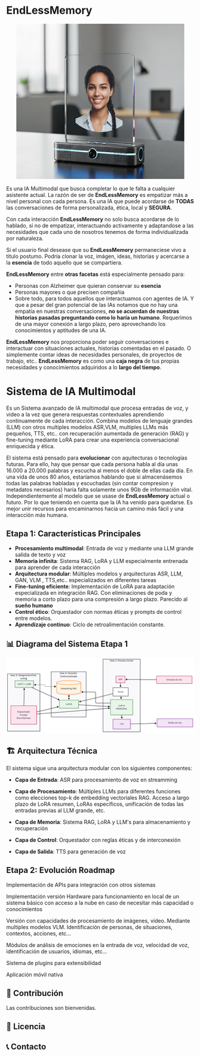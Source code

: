 # EndLessMemory

<p align="center">
  <img src="prototipo0.jpg" alt="Diagrama del Sistema" width="450"/>
</p>

Es una IA Multimodal que busca completar lo que le falta a cualquier asistente actual. La razón de ser de **EndLessMemory** es empatizar más a nivel personal con cada persona. Es una IA que puede acordarse de **TODAS** las conversaciones de forma personalizada, ética, local y **SEGURA**.

Con cada interacción **EndLessMemory** no solo busca acordarse de lo hablado, si no de empatizar, interactuando activamente y adaptandose a las necesidades que cada uno de nosotros tenemos de forma individualizada por naturaleza.

Si el usuario final desease que su **EndLessMemory** permaneciese vivo a título postumo. Podría clonar la voz, imágen, ideas, historias y acercarse a la **esencia** de todo aquello que se compartiera. 

**EndLessMemory** entre **otras facetas** está especialmente pensado para:
- Personas con Alzheimer que quieran conservar su **esencia**
- Personas mayores o que precisen compañia
- Sobre todo, para todos aquellos que interactuamos con agentes de IA. Y que a pesar del gran potencial de las IAs notamos que no hay una empatía en nuestras conversaciones, **no se acuerdan de nuestras historias pasadas preguntando como lo haría un humano**. Requerimos de una mayor conexión a largo plazo, pero aprovechando los conocimientos y aptitudes de una IA. 

**EndLessMemory** nos proporciona poder seguir conversaciones e interactuar con situaciones actuales, historias comentadas en el pasado. O simplemente contar ideas de necesidades personales, de proyectos de trabajo, etc.. **EndLessMemory**  es como una **caja negra** de tus propias necesidades y conocimientos adquiridos a lo **largo del tiempo**. 

# Sistema de IA Multimodal


Es un Sistema avanzado de IA multimodal que procesa entradas de voz, y video a la vez que genera respuestas contextuales aprendiendo continuamente de cada interacción. Combina modelos de lenguaje grandes (LLM) con otros multiples modelos ASR,VLM, multiples LLMs más pequeños, TTS, etc.. con recuperación aumentada de generación (RAG) y fine-tuning mediante LoRA para crear una experiencia conversacional enriquecida y ética.

El sistema está pensado para **evolucionar** con  aquitecturas o tecnologías futuras. Para ello, hay que pensar que cada persona habla al día unas 16.000 a 20.000 palabras y escucha al menos el doble de ellas cada día. 
En una vida de unos 80 años, estaríamos hablando que si almacenásemos todas las palabras habladas y escuchadas (sin contar compresion y metadatos necesarios) haría falta solamente unos 9Gb de información vital. Independientemente al modelo que se usase de **EndLessMemory** actual o futuro. Por lo que teniendo en cuenta que la IA ha venido para quedarse. Es mejor unir recursos para encaminarnos hacia un camino más fácil y una interacción más humana.

##  Etapa 1: Características Principales

- **Procesamiento multimodal**: Entrada de voz y mediante una LLM grande salida de texto y voz
- **Memoria infinita**: Sistema RAG, LoRA y LLM especialmente entrenada para aprender de cada interacción
- **Arquitectura modular**: Múltiples modelos y arquitecturas ASR, LLM, GAN, VLM , TTS,etc.. especializados en diferentes tareas
- **Fine-tuning eficiente**: Implementación de LoRA para adaptación especializada en integración RAG. Con eliminaciones de poda y memoria a corto plazo para una compresión a largo plazo. Parecido al **sueño humano**
- **Control ético**: Orquestador con normas éticas y prompts de control entre modelos.
- **Aprendizaje continuo**: Ciclo de retroalimentación constante.

## 📊 Diagrama del Sistema Etapa 1

![EndLessMemory Logo](diagrama.png)


## 🏗️ Arquitectura Técnica
El sistema sigue una arquitectura modular con los siguientes componentes:

- **Capa de Entrada**: ASR para procesamiento de voz en streamming

- **Capa de Procesamiento**: Múltiples LLMs para diferentes funciones como elecciones top-k de embedding vectoriales RAG. Acceso a largo plazo de LoRA resumen, LoRAs específicos, unificación de todas las entradas previas al LLM grande, etc.

- **Capa de Memoria**: Sistema RAG, LoRA y LLM's para almacenamiento y recuperación

- **Capa de Control**: Orquestador con reglas éticas y de interconexión

- **Capa de Salida**: TTS para generación de voz

##  Etapa 2: Evolución Roadmap

Implementación de APIs para integración con otros sistemas

Implementación versión Hardware para funcionamiento en local de un sistema básico con acceso a la nube en caso de necesitar más capacidad o conocimientos

Versión con capacidades de procesamiento de imágenes, video. Mediante multiples modelos VLM. Identificación de personas, de situaciones, contextos, acciones, etc...

Módulos de análisis de emociones en la entrada de voz, velocidad de voz, identificación de usuarios, idiomas, etc...

Sistema de plugins para extensibilidad

Aplicación móvil nativa

## 🤝 Contribución

Las contribuciones son bienvenidas. 

## 📄 Licencia


## 📞 Contacto


